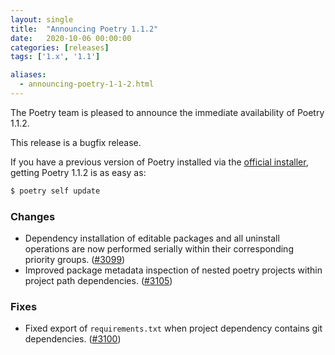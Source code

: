 ```yaml
---
layout: single
title:  "Announcing Poetry 1.1.2"
date:   2020-10-06 00:00:00
categories: [releases]
tags: ['1.x', '1.1']

aliases:
  - announcing-poetry-1-1-2.html
---
```


The Poetry team is pleased to announce the immediate availability of Poetry 1.1.2.

<!--more-->

This release is a bugfix release.

If you have a previous version of Poetry installed via the [official installer](/docs/#installation),
getting Poetry 1.1.2 is as easy as:

```bash
$ poetry self update
```

### Changes

- Dependency installation of editable packages and all uninstall operations are now performed serially within their corresponding priority groups. ([#3099](https://github.com/python-poetry/poetry/pull/3099))
- Improved package metadata inspection of nested poetry projects within project path dependencies. ([#3105](https://github.com/python-poetry/poetry/pull/3105))

### Fixes

- Fixed export of `requirements.txt` when project dependency contains git dependencies. ([#3100](https://github.com/python-poetry/poetry/pull/3100))
